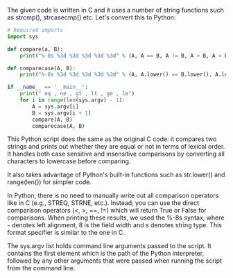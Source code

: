 The given code is written in C and it uses a number of string functions such as strcmp(), strcasecmp() etc. Let's convert this to Python:

```python
# Required imports
import sys

def compare(a, B):
    print("%-8s %3d %3d %3d %3d %3d" % (A, A == B, A != B, A > B, A < B, A >= B))

def comparecase(A, B):
    print("%-8s %3d %3d %3d %3d %3d" % (A, A.lower() == B.lower(), A.lower() != B.lower(), A.lower() > B.lower(), A.lower() < B.lower(), A.lower() >= B.lower()))

if __name__ == '__main__':
    print("	eq , ne , gt , lt , ge , le")
    for i in range(len(sys.argv) - 1):
        A = sys.argv[i]
        B = sys.argv[i + 1]
        compare(A, B)
        comparecase(A, B)
```

This Python script does the same as the original C code: it compares two strings and prints out whether they are equal or not in terms of lexical order. It handles both case sensitive and insensitive comparisons by converting all characters to lowercase before comparing. 

It also takes advantage of Python's built-in functions such as str.lower() and range(len()) for simpler code.

In Python, there is no need to manually write out all comparison operators like in C (e.g., STREQ, STRNE, etc.). Instead, you can use the direct comparison operators (<, >, ==, !=) which will return True or False for comparisons. When printing these results, we used the %-8s syntax, where - denotes left alignment, 8 is the field width and s denotes string type. This format specifier is similar to the one in C.

The sys.argv list holds command line arguments passed to the script. It contains the first element which is the path of the Python interpreter, followed by any other arguments that were passed when running the script from the command line.
